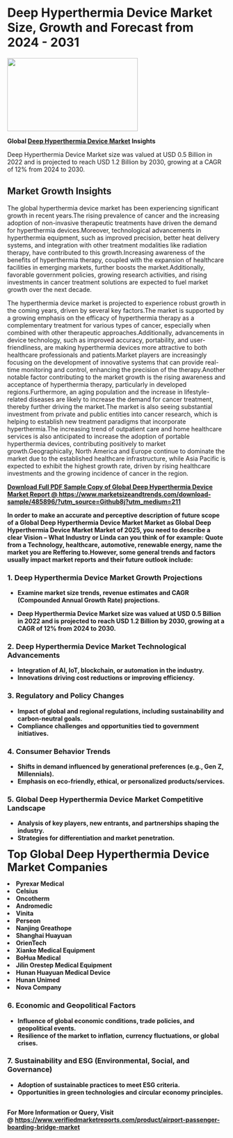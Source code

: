 <H1>Deep Hyperthermia Device Market Size, Growth and Forecast from 2024 - 2031</H1><img class="aligncenter size-medium wp-image-584254" src="https://thirdeyenews.in/wp-content/uploads/2024/09/Global-Market-Research-300x168.jpeg" alt="" width="300" height="168" /><p><strong>Global&nbsp;<a href="https://www.marketsizeandtrends.com/download-sample/485896/?utm_source=Github8j?utm_medium=211">Deep Hyperthermia Device Market</a> Insights</strong></p><p>Deep Hyperthermia Device Market size was valued at USD 0.5 Billion in 2022 and is projected to reach USD 1.2 Billion by 2030, growing at a CAGR of 12% from 2024 to 2030.</p><p><h2>Market Growth Insights</h2> <p>The global hyperthermia device market has been experiencing significant growth in recent years.The rising prevalence of cancer and the increasing adoption of non-invasive therapeutic treatments have driven the demand for hyperthermia devices.Moreover, technological advancements in hyperthermia equipment, such as improved precision, better heat delivery systems, and integration with other treatment modalities like radiation therapy, have contributed to this growth.Increasing awareness of the benefits of hyperthermia therapy, coupled with the expansion of healthcare facilities in emerging markets, further boosts the market.Additionally, favorable government policies, growing research activities, and rising investments in cancer treatment solutions are expected to fuel market growth over the next decade.</p> <p><strong><a href="#"></a></strong></p> <p>The hyperthermia device market is projected to experience robust growth in the coming years, driven by several key factors.The market is supported by a growing emphasis on the efficacy of hyperthermia therapy as a complementary treatment for various types of cancer, especially when combined with other therapeutic approaches.Additionally, advancements in device technology, such as improved accuracy, portability, and user-friendliness, are making hyperthermia devices more attractive to both healthcare professionals and patients.Market players are increasingly focusing on the development of innovative systems that can provide real-time monitoring and control, enhancing the precision of the therapy.Another notable factor contributing to the market growth is the rising awareness and acceptance of hyperthermia therapy, particularly in developed regions.Furthermore, an aging population and the increase in lifestyle-related diseases are likely to increase the demand for cancer treatment, thereby further driving the market.The market is also seeing substantial investment from private and public entities into cancer research, which is helping to establish new treatment paradigms that incorporate hyperthermia.The increasing trend of outpatient care and home healthcare services is also anticipated to increase the adoption of portable hyperthermia devices, contributing positively to market growth.Geographically, North America and Europe continue to dominate the market due to the established healthcare infrastructure, while Asia Pacific is expected to exhibit the highest growth rate, driven by rising healthcare investments and the growing incidence of cancer in the region.</p> <p><strong><a href="#"></p><p><span class=""><strong>Download Full PDF Sample Copy of Global Deep Hyperthermia Device Market Report</strong> @ <a href="https://www.marketsizeandtrends.com/download-sample/485896/?utm_source=Github8j?utm_medium=211" target="_blank">https://www.marketsizeandtrends.com/download-sample/485896/?utm_source=Github8j?utm_medium=211</a></span></p><p>In order to make an accurate and perceptive description of future scope of a Global&nbsp;Deep Hyperthermia Device Market Market as Global&nbsp;Deep Hyperthermia Device Market Market of 2025, you need to describe a clear Vision &ndash; What Industry or Linda can you think of for example: Quote from a Technology, healthcare, automotive, renewable energy, name the market you are Reffering to.However, some general trends and factors usually impact market reports and their future outlook include:</p><h3>1.&nbsp;<strong>Deep Hyperthermia Device Market Growth Projections</strong></h3><ul><li>Examine market size trends, revenue estimates and CAGR (Compounded Annual Growth Rate) projections.</li><li><p>Deep Hyperthermia Device Market size was valued at USD 0.5 Billion in 2022 and is projected to reach USD 1.2 Billion by 2030, growing at a CAGR of 12% from 2024 to 2030.</p></li></ul><h3>2.&nbsp;<strong>Deep Hyperthermia Device Market Technological Advancements</strong></h3><ul><li>Integration of AI, IoT, blockchain, or automation in the industry.</li><li>Innovations driving cost reductions or improving efficiency.</li></ul><h3>3.&nbsp;<strong>Regulatory and Policy Changes</strong></h3><ul><li>Impact of global and regional regulations, including sustainability and carbon-neutral goals.</li><li>Compliance challenges and opportunities tied to government initiatives.</li></ul><h3>4.&nbsp;<strong>Consumer Behavior Trends</strong></h3><ul><li>Shifts in demand influenced by generational preferences (e.g., Gen Z, Millennials).</li><li>Emphasis on eco-friendly, ethical, or personalized products/services.</li></ul><h3>5.&nbsp;<strong>Global Deep Hyperthermia Device Market Competitive Landscape</strong></h3><ul><li>Analysis of key players, new entrants, and partnerships shaping the industry.</li><li>Strategies for differentiation and market penetration.</li></ul><p data-pm-slice="1 1 []"><span style="color: inherit; font-family: inherit; font-size: 25px;">Top Global Deep Hyperthermia Device Market Companies</span></p><div class="" data-test-id=""><p><li>Pyrexar Medical</li><li> Celsius</li><li> Oncotherm</li><li> Andromedic</li><li> Vinita</li><li> Perseon</li><li> Nanjing Greathope</li><li> Shanghai Huayuan</li><li> OrienTech</li><li> Xianke Medical Equipment</li><li> BoHua Medical</li><li> Jilin Orestep Medical Equipment</li><li> Hunan Huayuan Medical Device</li><li> Hunan Unimed</li><li> Nova Company</li></p></div><h3>6.&nbsp;<strong>Economic and Geopolitical Factors</strong></h3><ul><li>Influence of global economic conditions, trade policies, and geopolitical events.</li><li>Resilience of the market to inflation, currency fluctuations, or global crises.</li></ul><h3>7.&nbsp;<strong>Sustainability and ESG (Environmental, Social, and Governance)</strong></h3><ul><li>Adoption of sustainable practices to meet ESG criteria.</li><li>Opportunities in green technologies and circular economy principles.</li></ul><h2><strong style="font-size: 14px;">For More Information or Query, Visit @&nbsp;</strong><a style="background-color: #ffffff; font-size: 14px;" href="https://www.marketsizeandtrends.com/report/deep-hyperthermia-device-market/" target="_blank">https://www.verifiedmarketreports.com/product/airport-passenger-boarding-bridge-market</a></h2>